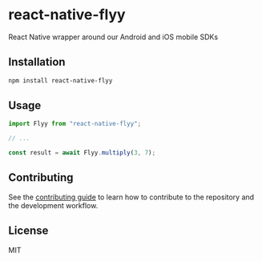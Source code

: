 # react-native-flyy

React Native wrapper around our Android and iOS mobile SDKs

## Installation

```sh
npm install react-native-flyy
```

## Usage

```js
import Flyy from "react-native-flyy";

// ...

const result = await Flyy.multiply(3, 7);
```

## Contributing

See the [contributing guide](CONTRIBUTING.md) to learn how to contribute to the repository and the development workflow.

## License

MIT
